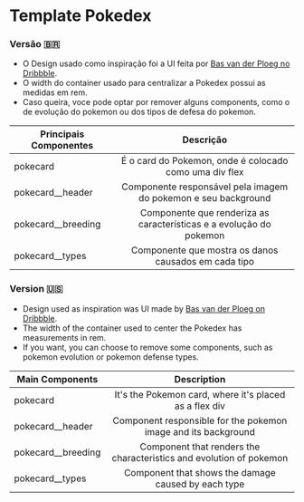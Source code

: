 # Template Pokedex
### Versão :brazil: 

* O Design usado como inspiração foi a UI feita por [Bas van der Ploeg no Dribbble](https://dribbble.com/shots/8529489-Galarian-Pok-dex-iOS-App).<br>
* O width do container usado para centralizar a Pokedex possui as medidas em rem.
* Caso queira, voce pode optar por remover alguns components, como o de evolução do pokemon ou dos tipos de defesa do pokemon.

| Principais Componentes | Descrição |
|------------------------|:-------------:|
| pokecard               | É o card do Pokemon, onde é colocado como uma div flex |
| pokecard__header       | Componente responsável pela imagem do pokemon e seu background |  
| pokecard__breeding     | Componente que renderiza as características e a evolução do pokemon |   
| pokecard__types        | Componente que mostra os danos causados em cada tipo |   

### Version :us:

* Design used as inspiration was UI made by [Bas van der Ploeg on Dribbble](https://dribbble.com/shots/8529489-Galarian-Pok-dex-iOS-App).<br>
* The width of the container used to center the Pokedex has measurements in rem.
* If you want, you can choose to remove some components, such as pokemon evolution or pokemon defense types.

| Main Components | Description |
|------------------------|:-------------:|
| pokecard | It's the Pokemon card, where it's placed as a flex div |
| pokecard__header | Component responsible for the pokemon image and its background |
| pokecard__breeding | Component that renders the characteristics and evolution of pokemon |
| pokecard__types | Component that shows the damage caused by each type |
